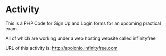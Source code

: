 # Activity
 This is a PHP Code for Sign Up and Login forms for an upcoming practical exam.

 All of which are working under a web hosting website called infinityfree

 URL of this activity is: http://apolonio.infinityfree.com